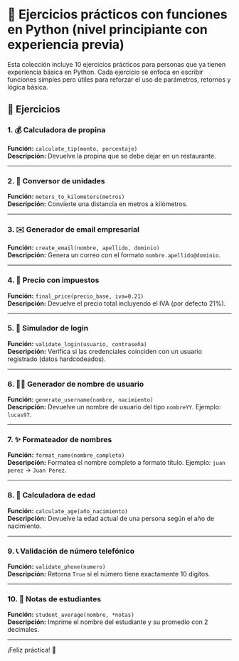 # 🐍 Ejercicios prácticos con funciones en Python (nivel principiante con experiencia previa)

Esta colección incluye 10 ejercicios prácticos para personas que ya tienen experiencia básica en Python. Cada ejercicio se enfoca en escribir funciones simples pero útiles para reforzar el uso de parámetros, retornos y lógica básica.

## 🚀 Ejercicios

### 1. 💰 Calculadora de propina  
**Función:** `calculate_tip(monto, porcentaje)`  
**Descripción:** Devuelve la propina que se debe dejar en un restaurante.

---

### 2. 📏 Conversor de unidades  
**Función:** `meters_to_kilometers(metros)`  
**Descripción:** Convierte una distancia en metros a kilómetros.

---

### 3. ✉️ Generador de email empresarial  
**Función:** `create_email(nombre, apellido, dominio)`  
**Descripción:** Genera un correo con el formato `nombre.apellido@dominio`.

---

### 4. 🧾 Precio con impuestos  
**Función:** `final_price(precio_base, iva=0.21)`  
**Descripción:** Devuelve el precio total incluyendo el IVA (por defecto 21%).

---

### 5. 🔐 Simulador de login  
**Función:** `validate_login(usuario, contraseña)`  
**Descripción:** Verifica si las credenciales coinciden con un usuario registrado (datos hardcodeados).

---

### 6. 🧑‍💻 Generador de nombre de usuario  
**Función:** `generate_username(nombre, nacimiento)`  
**Descripción:** Devuelve un nombre de usuario del tipo `nombreYY`. Ejemplo: `lucas97`.

---

### 7. ✨ Formateador de nombres  
**Función:** `format_name(nombre_completo)`  
**Descripción:** Formatea el nombre completo a formato título. Ejemplo: `juan perez` → `Juan Perez`.

---

### 8. 🎂 Calculadora de edad  
**Función:** `calculate_age(año_nacimiento)`  
**Descripción:** Devuelve la edad actual de una persona según el año de nacimiento.

---

### 9. 📞 Validación de número telefónico  
**Función:** `validate_phone(numero)`  
**Descripción:** Retorna `True` si el número tiene exactamente 10 dígitos.

---

### 10. 🧠 Notas de estudiantes  
**Función:** `student_average(nombre, *notas)`  
**Descripción:** Imprime el nombre del estudiante y su promedio con 2 decimales.

---

¡Feliz práctica! 🚀
